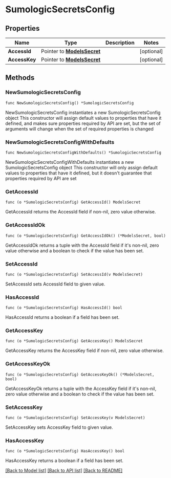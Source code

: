 # SumologicSecretsConfig

## Properties

Name | Type | Description | Notes
------------ | ------------- | ------------- | -------------
**AccessId** | Pointer to [**ModelsSecret**](ModelsSecret.md) |  | [optional] 
**AccessKey** | Pointer to [**ModelsSecret**](ModelsSecret.md) |  | [optional] 

## Methods

### NewSumologicSecretsConfig

`func NewSumologicSecretsConfig() *SumologicSecretsConfig`

NewSumologicSecretsConfig instantiates a new SumologicSecretsConfig object
This constructor will assign default values to properties that have it defined,
and makes sure properties required by API are set, but the set of arguments
will change when the set of required properties is changed

### NewSumologicSecretsConfigWithDefaults

`func NewSumologicSecretsConfigWithDefaults() *SumologicSecretsConfig`

NewSumologicSecretsConfigWithDefaults instantiates a new SumologicSecretsConfig object
This constructor will only assign default values to properties that have it defined,
but it doesn't guarantee that properties required by API are set

### GetAccessId

`func (o *SumologicSecretsConfig) GetAccessId() ModelsSecret`

GetAccessId returns the AccessId field if non-nil, zero value otherwise.

### GetAccessIdOk

`func (o *SumologicSecretsConfig) GetAccessIdOk() (*ModelsSecret, bool)`

GetAccessIdOk returns a tuple with the AccessId field if it's non-nil, zero value otherwise
and a boolean to check if the value has been set.

### SetAccessId

`func (o *SumologicSecretsConfig) SetAccessId(v ModelsSecret)`

SetAccessId sets AccessId field to given value.

### HasAccessId

`func (o *SumologicSecretsConfig) HasAccessId() bool`

HasAccessId returns a boolean if a field has been set.

### GetAccessKey

`func (o *SumologicSecretsConfig) GetAccessKey() ModelsSecret`

GetAccessKey returns the AccessKey field if non-nil, zero value otherwise.

### GetAccessKeyOk

`func (o *SumologicSecretsConfig) GetAccessKeyOk() (*ModelsSecret, bool)`

GetAccessKeyOk returns a tuple with the AccessKey field if it's non-nil, zero value otherwise
and a boolean to check if the value has been set.

### SetAccessKey

`func (o *SumologicSecretsConfig) SetAccessKey(v ModelsSecret)`

SetAccessKey sets AccessKey field to given value.

### HasAccessKey

`func (o *SumologicSecretsConfig) HasAccessKey() bool`

HasAccessKey returns a boolean if a field has been set.


[[Back to Model list]](../README.md#documentation-for-models) [[Back to API list]](../README.md#documentation-for-api-endpoints) [[Back to README]](../README.md)


